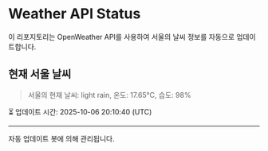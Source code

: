 
# Weather API Status

이 리포지토리는 OpenWeather API를 사용하여 서울의 날씨 정보를 자동으로 업데이트합니다.

## 현재 서울 날씨
> 서울의 현재 날씨: light rain, 온도: 17.65°C, 습도: 98%

⏳ 업데이트 시간: 2025-10-06 20:10:40 (UTC)

---
자동 업데이트 봇에 의해 관리됩니다.
